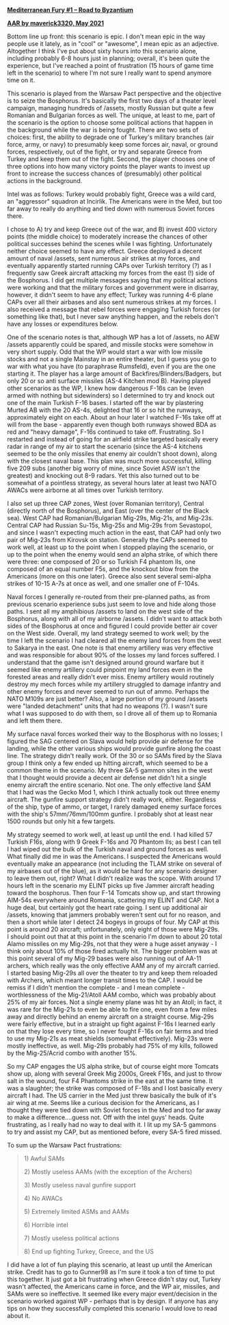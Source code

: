 **<u>Mediterranean Fury \#1 – Road to Byzantium</u>**

**<u>AAR by maverick3320, May 2021</u>**

Bottom line up front: this scenario is epic. I don't mean epic in the
way people use it lately, as in "cool" or "awesome", I mean epic as an
adjective. Altogether I think I've put about sixty hours into this
scenario alone, including probably 6-8 hours just in planning; overall,
it's been quite the experience, but I've reached a point of frustration
(15 hours of game time left in the scenario) to where I'm not sure I
really want to spend anymore time on it.

This scenario is played from the Warsaw Pact perspective and the
objective is to seize the Bosphorus. It's basically the first two days
of a theater level campaign, managing hundreds of /assets, mostly Russian
but quite a few Romanian and Bulgarian forces as well. The unique, at
least to me, part of the scenario is the option to choose some political
actions that happen in the background while the war is being fought.
There are two sets of choices: first, the ability to degrade one of
Turkey's military branches (air force, army, or navy) to presumably keep
some forces air, naval, or ground forces, respectively, out of the
fight, or try and separate Greece from Turkey and keep them out of the
fight. Second, the player chooses one of three options into how many
victory points the player wants to invest up front to increase the
success chances of (presumably) other political actions in the
background.

Intel was as follows: Turkey would probably fight, Greece was a wild
card, an "aggressor" squadron at Incirlik. The Americans were in the
Med, but too far away to really do anything and tied down with numerous
Soviet forces there.

I chose to A) try and keep Greece out of the war, and B) invest 400
victory points (the middle choice) to moderately increase the chances of
other political successes behind the scenes while I was fighting.
Unfortunately neither choice seemed to have any effect. Greece deployed
a decent amount of naval /assets, sent numerous air strikes at my forces,
and eventually apparently started running CAPs over Turkish territory
(?) as I frequently saw Greek aircraft attacking my forces from the east
(!) side of the Bosphorus. I did get multiple messages saying that my
political actions were working and that the military forces and
government were in disarray, however, it didn't seem to have any effect;
Turkey was running 4-6 plane CAPs over all their airbases and also sent
numerous strikes at my forces. I also received a message that rebel
forces were engaging Turkish forces (or something like that), but I
never saw anything happen, and the rebels don't have any losses or
expenditures below.

One of the scenario notes is that, although WP has a lot of /assets, no
AEW /assets apparently could be spared, and missile stocks were somehow
in very short supply. Odd that the WP would start a war with low missile
stocks and not a single Mainstay in an entire theater, but I guess you
go to war with what you have (to paraphrase Rumsfeld), even if you are
the one starting it. The player has a large amount of
Backfires/Blinders/Badgers, but only 20 or so anti surface missiles
(AS-4 Kitchen mod B). Having played other scenarios as the WP, I knew
how dangerous F-16s can be (even armed with nothing but sidewinders) so
I determined to try and knock out one of the main Turkish F-16 bases. I
started off the war by plastering Murted AB with the 20 AS-4s, delighted
that 16 or so hit the runways, approximately eight on each. About an
hour later I watched F-16s take off at will from the base - apparently
even though both runways showed BDA as red and "heavy damage", F-16s
continued to take off. Frustrating. So I restarted and instead of going
for an airfield strike targeted basically every radar in range of my air
to start the scenario (since the AS-4 kitchens seemed to be the only
missiles that enemy air couldn't shoot down), along with the closest
naval base. This plan was much more successful, killing five 209 subs
(another big worry of mine, since Soviet ASW isn't the greatest) and
knocking out 8-9 radars. Yet this also turned out to be somewhat of a
pointless strategy, as several hours later at least two NATO AWACs were
airborne at all times over Turkish territory.

I also set up three CAP zones, West (over Romanian territory), Central
(directly north of the Bosphorus), and East (over the center of the
Black sea). West CAP had Romanian/Bulgarian Mig-29s, Mig-21s, and
Mig-23s. Central CAP had Russian Su-15s, Mig-25s and Mig-29s from
Sevastopol, and since I wasn't expecting much action in the east, that
CAP had only two pair of Mig-23s from Kirovsk on station. Generally the
CAPs seemed to work well, at least up to the point when I stopped
playing the scenario, or up to the point when the enemy would send an
alpha strike, of which there were three: one composed of 20 or so
Turkish F4 phantom IIs, one composed of an equal number F5s, and the
knockout blow from the Americans (more on this one later). Greece also
sent several semi-alpha strikes of 10-15 A-7s at once as well, and one
smaller one of F-104s.

Naval forces I generally re-routed from their pre-planned paths, as from
previous scenario experience subs just seem to love and hide along those
paths. I sent all my amphibious /assets to land on the west side of the
Bosphorus, along with all of my airborne /assets. I didn't want to attack
both sides of the Bosphorus at once and figured I could provide better
air cover on the West side. Overall, my land strategy seemed to work
well; by the time I left the scenario I had cleared all the enemy land
forces from the west to Sakarya in the east. One note is that enemy
artillery was very effective and was responsible for about 90% of the
losses my land forces suffered. I understand that the game isn't
designed around ground warfare but it seemed like enemy artillery could
pinpoint my land forces even in the forested areas and really didn't
ever miss. Enemy artillery would routinely destroy my mech forces while
my artillery struggled to damage infantry and other enemy forces and
never seemed to run out of ammo. Perhaps the NATO M109s are just better?
Also, a large portion of my ground /assets were "landed detachment" units
that had no weapons (?). I wasn't sure what I was supposed to do with
them, so I drove all of them up to Romania and left them there.

My surface naval forces worked their way to the Bosphorus with no
losses; I figured the SAG centered on Slava would help provide air
defense for the landing, while the other various ships would provide
gunfire along the coast line. The strategy didn't really work. Of the 30
or so SAMs fired by the Slava group I think only a few ended up hitting
aircraft, which seemed to be a common theme in the scenario. My three
SA-5 gammon sites in the west that I thought would provide a decent air
defense net didn't hit a single enemy aircraft the entire scenario. Not
one. The only effective land SAM that I had was the Gecko Mod 1, which I
think actually took out three enemy aircraft. The gunfire support
strategy didn't really work, either. Regardless of the ship, type of
ammo, or target, I rarely damaged enemy surface forces with the ship's
57mm/76mm/100mm gunfire. I probably shot at least near 1500 rounds but
only hit a few targets.

My strategy seemed to work well, at least up until the end. I had killed
57 Turkish F16s, along with 9 Greek F-16s and 70 Phantom IIs; as best I
can tell I had wiped out the bulk of the Turkish naval and ground forces
as well. What finally did me in was the Americans. I suspected the
Americans would eventually make an appearance (not including the TLAM
strike on several of my airbases out of the blue), as it would be hard
for any scenario designer to leave them out, right? What I didn't
realize was the scope. With around 17 hours left in the scenario my
ELINT picks up five Jammer aircraft heading toward the bosphorus. Then
four F-14 Tomcats show up, and start throwing AIM-54s everywhere around
Romania, scattering my ELINT and CAP. Not a huge deal, but certainly got
the heart rate going. I sent up additional air /assets, knowing that
jammers probably weren't sent out for no reason, and then a short while
later I detect 24 bogeys in groups of four. My CAP at this point is
around 20 aircraft; unfortunately, only eight of those were Mig-29s. I
should point out that at this point in the scenario I'm down to about 20
total Alamo missiles on my Mig-29s, not that they were a huge asset
anyway - I think only about 10% of those fired actually hit. The bigger
problem was at this point several of my Mig-29 bases were also running
out of AA-11 archers, which really was the only effective AAM any of my
aircraft carried. I started basing Mig-29s all over the theater to try
and keep them reloaded with Archers, which meant longer transit times to
the CAP. I would be remiss if I didn't mention the complete - and I mean
complete - worthlessness of the Mig-21/Atoll AAM combo, which was
probably about 25% of my air forces. Not a single enemy plane was hit by
an Atoll; in fact, it was rare for the Mig-21s to even be able to fire
one, even from a few miles away and directly behind an enemy aircraft on
a straight course. Mig-29s were fairly effective, but in a straight up
fight against F-16s I learned early on that they lose every time, so I
never fought F-16s on fair terms and tried to use my Mig-21s as meat
shields (somewhat effectively). Mig-23s were mostly ineffective, as
well. Mig-29s probably had 75% of my kills, followed by the Mig-25/Acrid
combo with another 15%.

So my CAP engages the US alpha strike, but of course eight more Tomcats
show up, along with several Greek Mig 2000s, Greek F16s, and just to
throw salt in the wound, four F4 Phantoms strike in the east at the same
time. It was a slaughter; the strike was composed of F-18s and I lost
basically every aircraft I had. The US carrier in the Med just threw
basically the bulk of it's air wing at me. Seems like a curious decision
for the Americans, as I thought they were tied down with Soviet forces
in the Med and too far away to make a difference....guess not. Off with
the intel guys' heads. Quite frustrating, as I really had no way to deal
with it. I lit up my SA-5 gammons to try and assist my CAP, but as
mentioned before, every SA-5 fired missed.

To sum up the Warsaw Pact frustrations:

> 1\) Awful SAMs
>
> 2\) Mostly useless AAMs (with the exception of the Archers)
>
> 3\) Mostly useless naval gunfire support
>
> 4\) No AWACs
>
> 5\) Extremely limited ASMs and AAMs
>
> 6\) Horrible intel
>
> 7\) Mostly useless political actions
>
> 8\) End up fighting Turkey, Greece, and the US

I did have a lot of fun playing this scenario, at least up until the
American strike. Credit has to go to Gunner98 as I'm sure it took a ton
of time to put this together. It just got a bit frustrating when Greece
didn't stay out, Turkey wasn't affected, the Americans came in force,
and the WP air, missiles, and SAMs were so ineffective. It seemed like
every major event/decision in the scenario worked against WP - perhaps
that is by design. If anyone has any tips on how they successfully
completed this scenario I would love to read about it.
